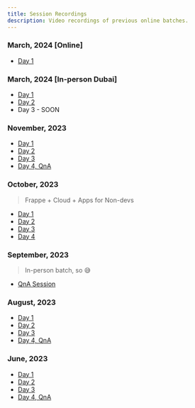 ```yaml
---
title: Session Recordings
description: Video recordings of previous online batches.
---
```


### March, 2024 [Online]

* [Day 1](https://drive.frappe.cloud/drive/file/aa9f5b6011f64dd0a94b9142f0a4a897)

### March, 2024 [In-person Dubai]

* [Day 1](https://youtu.be/4VCq0Xix2EM?si=w04iiJ6AbMqAk9JO)
* [Day 2](https://youtu.be/39v-qDN_wdM?si=lWpUQckUiwSxvYhL)
* Day 3 - SOON

### November, 2023

* [Day 1](https://drive.google.com/file/d/1VioW15Tu9c_kRkpal5bcNKod9ErVXcl_/view?usp=drive_link)
* [Day 2](https://drive.google.com/file/d/1CWgEG18Hga8kcD6l04F6lnVJ1iiFWhA9/view?usp=drive_link)
* [Day 3](https://drive.google.com/file/d/1akRDx_ki4YgiZUt92mTE2Hnflcy3S_W0/view?usp=drive_link)
* [Day 4, QnA](https://drive.google.com/file/d/1W9-1c85RMBPW0SQTrq1OYajG20NrmPCQ/view?usp=drive_link)


### October, 2023

> Frappe + Cloud + Apps for Non-devs

* [Day 1](https://drive.google.com/file/d/1BrfJyQV4FpoPIPv4oNTC_HnvsFi-z9Pv/view?usp=drive_link)
* [Day 2](https://drive.google.com/file/d/10uBn2FqUuFvafddyusZbFkSnqDMO18r_/view?usp=drive_link)
* [Day 3](https://drive.google.com/file/d/1K-HTqc8UtojaW3IP0RGf57uoJz1Mzfwe/view?usp=drive_link)
* [Day 4](https://drive.google.com/file/d/14q8l6NRzZCey9dy0RSmSSHDe5r3c24hZ/view?usp=drive_link)

### September, 2023

> In-person batch, so 😅

* [QnA Session](https://drive.google.com/file/d/1XttqQlsCjJnBH14TNG2X-RqBvxpziRQw/view?usp=drive_link)

### August, 2023

* [Day 1](https://drive.google.com/file/d/1KRBsVP62R92p0CMvFlo_PyGmJNiIOSXm/view?usp=drive_link)
* [Day 2](https://drive.google.com/file/d/1y-0GulIo-K2C9_VCRP0svMduTinyuuvV/view?usp=drive_link)
* [Day 3](https://drive.google.com/file/d/1m6vY5nqou_z8o6o3ZqqiZUwvMsSRcJHZ/view?usp=drive_link)
* [Day 4, QnA](https://drive.google.com/file/d/1UQ8awu6CpNLIt_3dktBmJMwItjEqsItI/view?usp=drive_link)

### June, 2023

* [Day 1](https://drive.google.com/file/d/1zsGn74TLBSvwuQvAfLb_WHXOkOsKXK2u/view?usp=drive_link)
* [Day 2](https://drive.google.com/file/d/1Ab4Abwy0Rn1Ifl7t1gGxI6IHjogiUcZ2/view?usp=drive_link)
* [Day 3](https://drive.google.com/file/d/1Lr-HpwibZPx0eEA9wvX_4UZ35YRWepTt/view?usp=drive_link)
* [Day 4, QnA](https://drive.google.com/file/d/1fhdfMpaupo3CdB3G2bTiyCP8QcNh0-JA/view?usp=drive_link)
